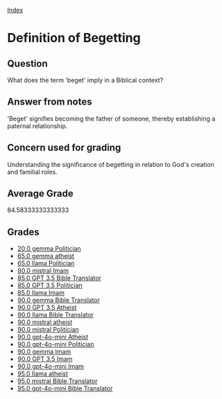 
[Index](../../index.md)
# Definition of Begetting
## Question
What does the term 'beget' imply in a Biblical context?

## Answer from notes
'Beget' signifies becoming the father of someone, thereby establishing a paternal relationship.

## Concern used for grading
Understanding the significance of begetting in relation to God's creation and familial roles.

## Average Grade
84.58333333333333

## Grades
 * [20.0 gemma Politician](../answers/gemma_Politician/Definition_of_Begetting.md)
 * [65.0 gemma atheist](../answers/gemma_atheist/Definition_of_Begetting.md)
 * [65.0 llama Politician](../answers/llama_Politician/Definition_of_Begetting.md)
 * [80.0 mistral Imam](../answers/mistral_Imam/Definition_of_Begetting.md)
 * [85.0 GPT 3.5 Bible Translator](../answers/GPT_3.5_Bible_Translator/Definition_of_Begetting.md)
 * [85.0 GPT 3.5 Politician](../answers/GPT_3.5_Politician/Definition_of_Begetting.md)
 * [85.0 llama Imam](../answers/llama_Imam/Definition_of_Begetting.md)
 * [90.0 gemma Bible Translator](../answers/gemma_Bible_Translator/Definition_of_Begetting.md)
 * [90.0 GPT 3.5 Atheist](../answers/GPT_3.5_Atheist/Definition_of_Begetting.md)
 * [90.0 llama Bible Translator](../answers/llama_Bible_Translator/Definition_of_Begetting.md)
 * [90.0 mistral atheist](../answers/mistral_atheist/Definition_of_Begetting.md)
 * [90.0 mistral Politician](../answers/mistral_Politician/Definition_of_Begetting.md)
 * [90.0 gpt-4o-mini Atheist](../answers/gpt-4o-mini_Atheist/Definition_of_Begetting.md)
 * [90.0 gpt-4o-mini Politician](../answers/gpt-4o-mini_Politician/Definition_of_Begetting.md)
 * [90.0 gemma Imam](../answers/gemma_Imam/Definition_of_Begetting.md)
 * [90.0 GPT 3.5 Imam](../answers/GPT_3.5_Imam/Definition_of_Begetting.md)
 * [90.0 gpt-4o-mini Imam](../answers/gpt-4o-mini_Imam/Definition_of_Begetting.md)
 * [95.0 llama atheist](../answers/llama_atheist/Definition_of_Begetting.md)
 * [95.0 mistral Bible Translator](../answers/mistral_Bible_Translator/Definition_of_Begetting.md)
 * [95.0 gpt-4o-mini Bible Translator](../answers/gpt-4o-mini_Bible_Translator/Definition_of_Begetting.md)
